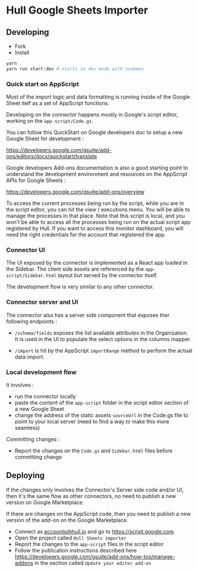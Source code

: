 # Hull Google Sheets Importer

## Developing

- Fork
- Install

```sh
yarn
yarn run start:dev # starts in dev mode with nodemon
```

### Quick start on AppScript

Most of the import logic and data formatting is running inside of the Google Sheet itelf as a set of AppScript functions.

Developing on the connector happens mostly in Google's script editor, working on the `app-script/Code.gs`.


You can follow this QuickStart on Google developers doc to setup a new Google Sheet for development :

https://developers.google.com/gsuite/add-ons/editors/docs/quickstart/translate

Google developers Add-ons documentation is also a good starting point to understand the development environment and resources on the AppScript APIs for Google Sheets :

https://developers.google.com/gsuite/add-ons/overview

To access the current processes being run by the script, while you are in the script editor, you can hit the view / executions menu. You will be able to manage the processes in that place.
Note that this script is local, and you won't be able to access all the processes being run on the actual script app registered by Hull.
If you want to access this monitor dashboard, you will need the right credentials for the account that registered the app.

### Connector UI

The UI exposed by the connector is implemented as a React app loaded in the Sidebar.
The client side assets are referenced by the `app-script/Sidebar.html` layout but served by the connector itself.

The development flow is very similar to any other connector.


### Connector server and UI

The connector also has a server side component that exposes ther following endpoints :

- `/schema/fields` exposes the list available attributes in the Organization. It is used in the UI to populate the select options in the columns mapper.

- `/import` is hit by the AppScript `importRange` method to perform the actual data import.


### Local development flow

It involves :

- run the connector locally
- paste the content of the `app-script` folder in the script editor section of a new Google Sheet
- change the address of the static assets `sourceUrl` in the Code.gs file to point to your local server (need to find a way to make this more seamless)

Committing changes :

- Report the changes on the `Code.gs` and `Sidebar.html` files before committing change

## Deploying

If the changes only involves the Connector's Server side code and/or UI, then it's the same flow as other connectors, no need to publish a new version on Google Marketplace.

If there are changes on the AppScript code, then you need to publish a new version of the add-on on the Google Marketplace.

- Connect as accounts@hull.io and go to https://script.google.com
- Open the project called `Hull Sheets importer`
- Report the changes to the `app-script` files in the script editor
- Follow the publication instructions described here https://developers.google.com/gsuite/add-ons/how-tos/manage-addons in the section called `Update your editor add-on`
